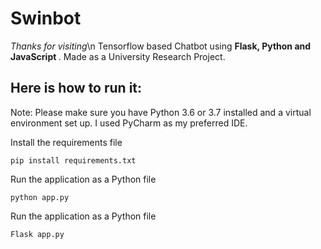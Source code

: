 # Swinbot
*Thanks for visiting*\n
Tensorflow based Chatbot using <strong>Flask, Python and JavaScript </strong>. 
Made as a University Research Project.

## Here is how to run it:

Note: Please make sure you have Python 3.6 or 3.7 installed and a virtual environment set up. I used PyCharm as my preferred IDE.

Install the requirements file

```
pip install requirements.txt
```

Run the application as a Python file

```
python app.py
```

Run the application as a Python file

```
Flask app.py
```
